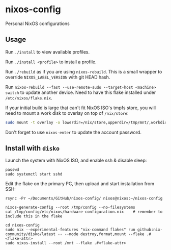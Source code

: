 # nixos-config

Personal NixOS configurations

## Usage

Run `./install` to view available profiles.

Run `./install <profile>` to install a profile.

Run `./rebuild` as if you are using `nixos-rebuild`. This is a small wrapper to override `NIXOS_LABEL_VERSION` with git HEAD hash.

Run `nixos-rebuild --fast --use-remote-sudo --target-host <machine> switch` to update another device. Need to have this flake installed under `/etc/nixos/flake.nix`.

If your initial build is large that can't fit NixOS ISO's tmpfs store, you will need to mount a work disk to overlay on top of `/nix/store`:

```bash
sudo mount -t overlay -o lowerdir=/nix/store,upperdir=/tmp/mnt/,workdir=/tmp/work/,uuid=on /nix/store/
```

Don't forget to use `nixos-enter` to update the account password.

## Install with `disko`

Launch the system with NixOS ISO, and enable ssh & disable sleep:

```
passwd
sudo systemctl start sshd
```

Edit the flake on the primary PC, then upload and start installation from SSH:

```
rsync -Pr ~/Documents/GitHub/nixos-config/ nixos@nixos:~/nixos-config
```

```
nixos-generate-config --root /tmp/config --no-filesystems
cat /tmp/config/etc/nixos/hardware-configuration.nix    # remember to include this in the flake

cd nixos-config
sudo nix --experimental-features "nix-command flakes" run github:nix-community/disko/latest -- --mode destroy,format,mount --flake .#<flake-attr>
sudo nixos-install --root /mnt --flake .#<flake-attr>
```

